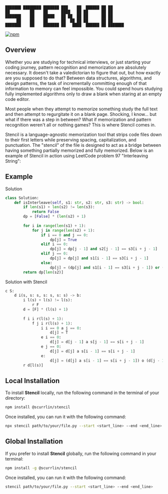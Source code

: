 ```

███████ ████████ ███████ ███    ██  ██████ ██ ██      
██         ██    ██      ████   ██ ██      ██ ██      
███████    ██    █████   ██ ██  ██ ██      ██ ██      
     ██    ██    ██      ██  ██ ██ ██      ██ ██      
███████    ██    ███████ ██   ████  ██████ ██ ███████ 

```

[![npm](https://img.shields.io/npm/dt/%40scurrlin%2Fstencil?style=flat&color=blue)](https://www.npmjs.com/package/@scurrlin/stencil)

## Overview

Whether you are studying for technical interviews, or just starting your coding journey, pattern recognition and memorization are absolutely necessary. It doesn't take a valedictorian to figure that out, but how exactly are you supposed to do that? Between data structures, algorithms, and design patterns, the task of incrementally committing enough of that information to memory can feel impossible. You could spend hours studying fully implemented algorithms only to draw a blank when staring at an empty code editor.

Most people when they attempt to memorize something study the full text and then attempt to regurgitate it on a blank page. Shocking, I know... but what if there was a step in between? What if memorization and pattern recognition weren't all or nothing games? This is where Stencil comes in.

Stencil is a language-agnostic memorization tool that strips code files down to their first letters while preserving spacing, capitalization, and punctuation. The "stencil" of the file is designed to act as a bridge between having something partially memorized and fully memorized. Below is an example of Stencil in action using LeetCode problem 97 "Interleaving String":

## Example

Solution

```python
class Solution:
    def isInterleave(self, s1: str, s2: str, s3: str) -> bool:
        if len(s1) + len(s2) != len(s3):
            return False
        dp = [False] * (len(s2) + 1)
        
        for i in range(len(s1) + 1):
            for j in range(len(s2) + 1):
                if i == 0 and j == 0:
                    dp[j] = True
                elif i == 0:
                    dp[j] = dp[j - 1] and s2[j - 1] == s3[i + j - 1]
                elif j == 0:
                    dp[j] = dp[j] and s1[i - 1] == s3[i + j - 1]
                else:
                    dp[j] = (dp[j] and s1[i - 1] == s3[i + j - 1]) or (dp[j - 1] and s2[j - 1] == s3[i + j - 1])
        return dp[len(s2)]
```

Solution with Stencil

```python
c S:
    d i(s, s: s, s: s, s: s) -> b:
        i l(s) + l(s) != l(s):
            r F
        d = [F] * (l(s) + 1)
        
        f i i r(l(s) + 1):
            f j i r(l(s) + 1):
                i i == 0 a j == 0:
                    d[j] = T
                e i == 0:
                    d[j] = d[j - 1] a s[j - 1] == s[i + j - 1]
                e j == 0:
                    d[j] = d[j] a s[i - 1] == s[i + j - 1]
                e:
                    d[j] = (d[j] a s[i - 1] == s[i + j - 1]) o (d[j - 1] a s[j - 1] == s[i + j - 1])
        r d[l(s)]
```

## Local Installation

To install **Stencil** locally, run the following command in the terminal of your directory:

```bash
npm install @scurrlin/stencil
```

Once installed, you can run it with the following command:

```bash
npx stencil path/to/your/file.py --start <start_line> --end <end_line>
```

## Global Installation

If you prefer to install **Stencil** globally, run the following command in your terminal:

```bash
npm install -g @scurrlin/stencil
```

Once installed, you can run it with the following command:

```bash
stencil path/to/your/file.py --start <start_line> --end <end_line>
```